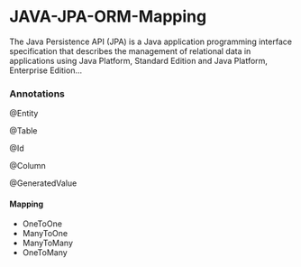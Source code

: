 # JAVA-JPA-ORM-Mapping


The Java Persistence API (JPA) is a Java application programming interface specification that describes the management of relational data in applications using Java Platform, Standard Edition and Java Platform, Enterprise Edition...


### Annotations 

@Entity

@Table

@Id

@Column

@GeneratedValue



#### Mapping

* OneToOne
* ManyToOne
* ManyToMany
* OneToMany
